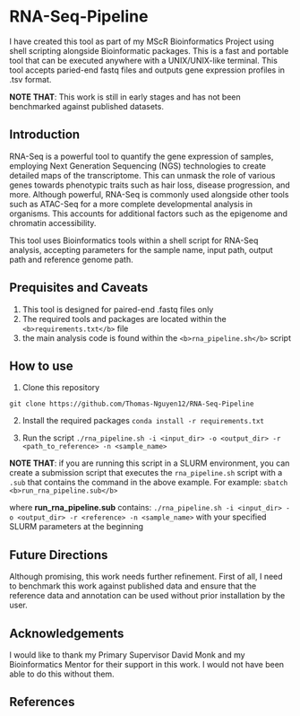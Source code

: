 # RNA-Seq-Pipeline
I have created this tool as part of my MScR Bioinformatics Project using shell scripting alongside Bioinformatic packages. This is a fast and portable tool that can be executed anywhere with a UNIX/UNIX-like terminal. This tool accepts paried-end fastq files and outputs gene expression profiles in .tsv format. 


<b>NOTE THAT</b>: This work is still in early stages and has not been benchmarked against published datasets. 


## Introduction
RNA-Seq is a powerful tool to quantify the gene expression of samples, employing Next Generation Sequencing (NGS) technologies to create detailed maps of the transcriptome. This can unmask the role of various genes towards phenotypic traits such as hair loss, disease progression, and more. Although powerful, RNA-Seq is commonly used alongside other tools such as ATAC-Seq for a more complete developmental analysis in organisms. This accounts for additional factors such as the epigenome and chromatin accessibility. 

This tool uses Bioinformatics tools within a shell script for RNA-Seq analysis, accepting parameters for the sample name, input path, output path and reference genome path. 


## Prequisites and Caveats
1. This tool is designed for paired-end .fastq files only
2. The required tools and packages are located within the ```<b>requirements.txt</b>``` file 
3. the main analysis code is found within the ```<b>rna_pipeline.sh</b>``` script


## How to use

1. Clone this repository

```git clone https://github.com/Thomas-Nguyen12/RNA-Seq-Pipeline ```

2. Install the required packages
```conda install -r requirements.txt```

3. Run the script
```./rna_pipeline.sh -i <input_dir> -o <output_dir> -r <path_to_reference> -n <sample_name>```

<b>NOTE THAT</b>: if you are running this script in a SLURM environment, you can create a submission script that executes the ```rna_pipeline.sh``` script with a ```.sub``` that contains the command in the above example. For example: 
```sbatch <b>run_rna_pipeline.sub</b> ```

where <b>run_rna_pipeline.sub</b> contains: 
```./rna_pipeline.sh -i <input_dir> -o <output_dir> -r <reference> -n <sample_name>```
with your specified SLURM parameters at the beginning 


## Future Directions
Although promising, this work needs further refinement. First of all, I need to benchmark this work against published data and ensure that the reference data and annotation can be used without prior installation by the user. 

## Acknowledgements
I would like to thank my Primary Supervisor David Monk and my Bioinformatics Mentor for their support in this work. I would not have been able to do this without them. 


## References

